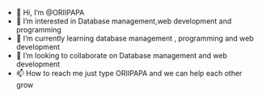 - 👋 Hi, I’m @ORIIPAPA
- 👀 I’m interested in Database management,web development and programming 
- 🌱 I’m currently learning database management , programming and web development 
- 💞️ I’m looking to collaborate on Database management and web development 
- 📫 How to reach me just type ORIIPAPA and we can help each other grow

<!---
ORIIPAPA/ORIIPAPA is a ✨ special ✨ repository because its `README.md` (this file) appears on your GitHub profile.
You can click the Preview link to take a look at your changes.
--->
